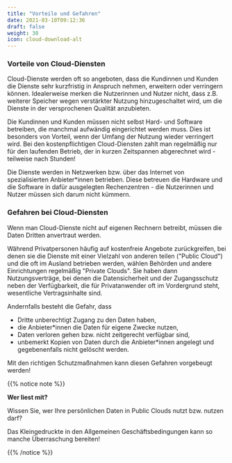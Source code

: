 ```yaml
---
title: "Vorteile und Gefahren"
date: 2021-03-10T09:12:36
draft: false
weight: 30
icon: cloud-download-alt
---
```

### Vorteile von Cloud-Diensten

Cloud-Dienste werden oft so angeboten, dass die Kundinnen und Kunden die Dienste sehr kurzfristig in Anspruch nehmen, erweitern oder verringern können. Idealerweise merken die Nutzerinnen und Nutzer nicht, dass z.B. weiterer Speicher wegen verstärkter Nutzung hinzugeschaltet wird, um die Dienste in der versprochenen Qualität anzubieten.

Die Kundinnen und Kunden müssen nicht selbst Hard- und Software betreiben, die manchmal aufwändig eingerichtet werden muss. Dies ist besonders von Vorteil, wenn der Umfang der Nutzung wieder verringert wird. Bei den kostenpflichtigen Cloud-Diensten zahlt man regelmäßig nur für den laufenden Betrieb, der in kurzen Zeitspannen abgerechnet wird - teilweise nach Stunden!

Die Dienste werden in Netzwerken bzw. über das Internet von spezialisierten Anbieter*innen betrieben. Diese betreuen die Hardware und die Software in dafür ausgelegten Rechenzentren - die Nutzerinnen und Nutzer müssen sich darum nicht kümmern.

### Gefahren bei Cloud-Diensten

Wenn man Cloud-Dienste nicht auf eigenen Rechnern betreibt, müssen die Daten Dritten anvertraut werden.

Während Privatpersonen häufig auf kostenfreie Angebote zurückgreifen, bei denen sie die Dienste mit einer Vielzahl von anderen teilen ("Public Cloud") und die oft im Ausland betrieben werden, wählen Behörden und andere Einrichtungen regelmäßig "Private Clouds". Sie haben dann Nutzungsverträge, bei denen die Datensicherheit und der Zugangsschutz neben der Verfügbarkeit, die für Privatanwender oft im Vordergrund steht, wesentliche Vertragsinhalte sind.

Andernfalls besteht die Gefahr, dass

- Dritte unberechtigt Zugang zu den Daten haben,
- die Anbieter*innen die Daten für eigene Zwecke nutzen,
- Daten verloren gehen bzw. nicht zeitgerecht verfügbar sind,
- unbemerkt Kopien von Daten durch die Anbieter*innen angelegt und gegebenenfalls nicht gelöscht werden.

Mit den richtigen Schutzmaßnahmen kann diesen Gefahren vorgebeugt werden!

{{% notice note %}}

**Wer liest mit?**

Wissen Sie, wer Ihre persönlichen Daten in Public Clouds nutzt bzw. nutzen darf?

Das Kleingedruckte in den Allgemeinen Geschäftsbedingungen kann so manche Überraschung bereiten!

{{% /notice %}}